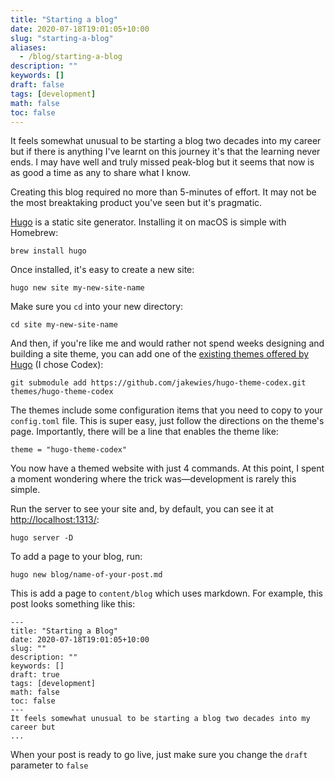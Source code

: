 ```yaml
---
title: "Starting a blog"
date: 2020-07-18T19:01:05+10:00
slug: "starting-a-blog"
aliases:
  - /blog/starting-a-blog
description: ""
keywords: []
draft: false
tags: [development]
math: false
toc: false
---
```

It feels somewhat unusual to be starting a blog two decades into my career but
if there is anything I've learnt on this journey it's that the learning never
ends. I may have well and truly missed peak-blog but it seems that now is as
good a time as any to share what I know.

Creating this blog required no more than 5-minutes of effort. It may not be the
most breaktaking product you've seen but it's pragmatic.

[Hugo](https://gohugo.io/) is a static site generator. Installing it on macOS is
simple with Homebrew:
```
brew install hugo
```
Once installed, it's easy to create a new site:
```
hugo new site my-new-site-name
```
Make sure you `cd` into your new directory:
```
cd site my-new-site-name
```
And then, if you're like me and would rather not spend weeks designing and
building a site theme, you can add one of the
[existing themes offered by Hugo](https://themes.gohugo.io/) (I chose Codex):
```
git submodule add https://github.com/jakewies/hugo-theme-codex.git themes/hugo-theme-codex
```

The themes include some configuration items that you need to copy to your
`config.toml` file. This is super easy, just follow the directions on the
theme's page. Importantly, there will be a line that enables the theme like:
```
theme = "hugo-theme-codex"
```

You now have a themed website with just 4 commands. At this point, I spent a
moment wondering where the trick was—development is rarely this simple.

Run the server to see your site and, by default, you can see it at
[http://localhost:1313/](http://localhost:1313/):
```
hugo server -D
```

To add a page to your blog, run:
```
hugo new blog/name-of-your-post.md
```
This is add a page to `content/blog` which uses markdown. For example, this post
looks something like this:
```
---
title: "Starting a Blog"
date: 2020-07-18T19:01:05+10:00
slug: ""
description: ""
keywords: []
draft: true
tags: [development]
math: false
toc: false
---
It feels somewhat unusual to be starting a blog two decades into my career but
...
```

When your post is ready to go live, just make sure you change the `draft`
parameter to `false`
